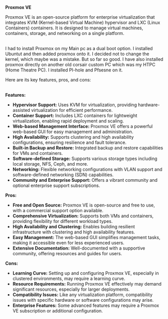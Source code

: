 **Proxmox VE**

Proxmox VE is an open-source platform for enterprise virtualization that integrates KVM (Kernel-based Virtual Machine) hypervisor and LXC (Linux Containers) containers. It is designed to manage virtual machines, containers, storage, and networking on a single platform.<br>

<br> I had to install Proxmox on my Main pc as a dual boot option. I installed Ubuntut and then added proxmox onto it. I decided not to change the kernel, which maybe was a mistake. But so far so good. I have also installed proxmox directly on another old corsair custom PC which was my HTPC (Home Theatre PC). I installed PI-hole and Pfsesne on it.


Here are its key features, pros, and cons:<br><br>


**Features:**
- **Hypervisor Support:** Uses KVM for virtualization, providing hardware-assisted virtualization for efficient performance.
- **Container Support:** Includes LXC containers for lightweight virtualization, enabling rapid deployment and scaling.
- **Web-based Management Interface:** Proxmox VE offers a powerful web-based GUI for easy management and administration.
- **High Availability:** Supports clustering and high availability configurations, ensuring resilience and fault tolerance.
- **Built-in Backup and Restore:** Integrated backup and restore capabilities for VMs and containers.
- **Software-defined Storage:** Supports various storage types including local storage, NFS, Ceph, and more.
- **Networking:** Flexible networking configurations with VLAN support and software-defined networking (SDN) capabilities.
- **Community and Enterprise Support:** Offers a vibrant community and optional enterprise support subscriptions.

**Pros:**
- **Free and Open Source:** Proxmox VE is open-source and free to use, with a commercial support option available.
- **Comprehensive Virtualization:** Supports both VMs and containers, providing flexibility for different workload types.
- **High Availability and Clustering:** Enables building resilient infrastructure with clustering and high availability features.
- **Easy Management:** The web-based GUI simplifies management tasks, making it accessible even for less experienced users.
- **Extensive Documentation:** Well-documented with a supportive community, offering resources and guides for users.

**Cons:**
- **Learning Curve:** Setting up and configuring Proxmox VE, especially in clustered environments, may require a learning curve.
- **Resource Requirements:** Running Proxmox VE effectively may demand significant resources, especially for larger deployments.
- **Compatibility Issues:** Like any virtualization platform, compatibility issues with specific hardware or software configurations may arise.
- **Enterprise Features:** Some advanced features may require a Proxmox VE subscription or additional configuration.
